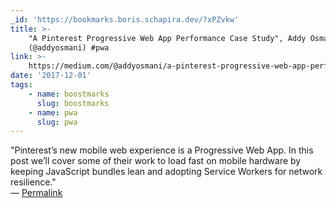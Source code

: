 ```yaml
---
_id: 'https://bookmarks.boris.schapira.dev/?xPZvkw'
title: >-
    "A Pinterest Progressive Web App Performance Case Study", Addy Osmani
    (@addyosmani) #pwa
link: >-
    https://medium.com/@addyosmani/a-pinterest-progressive-web-app-performance-case-study-3bd6ed2e6154
date: '2017-12-01'
tags:
    - name: boostmarks
      slug: boostmarks
    - name: pwa
      slug: pwa
---
```


&quot;Pinterest’s new mobile web experience is a Progressive Web App. In this
post we’ll cover some of their work to load fast on mobile hardware by keeping
JavaScript bundles lean and adopting Service Workers for network
resilience.&quot; <br>&#8212;
<a href="https://bookmarks.boris.schapira.dev/?xPZvkw" title="Permalink">Permalink</a>
